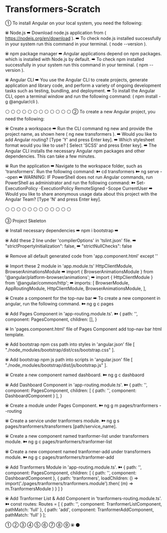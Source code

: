 # Transformers-Scratch
① To install Angular on your local system, you need the following:

⦿  Node.js
➡ Download node.js application from ( https://nodejs.org/en/download ).
➡ To check node.js installed successfully in your system run this command in your terminal. ( node --version ).

⦿  npm package manager
➡ Angular applications depend on npm packages. which is installed with Node.js by default.
➡ To check npm installed successfully in your system run this command in your terminal. ( npm --version ).

⦿   Angular CLI
➡ You use the Angular CLI to create projects, generate application and library code, and perform a variety of ongoing development tasks such as testing, bundling, and deployment.
➡ To install the Angular CLI, open a terminal window and run the following command: ( npm install -g @angular/cli ).

 ⚪ ⚪ ⚪ ⚪ ⚪ ⚪ ⚪ ⚪ ⚪ ⚪ ⚪ ⚪
② To create a new Angular project, you need the following:

⦿ Create a workspace
➡ Run the CLI command ng new and provide the project name, as shown here ( ng new transformers ).
➡ Would you like to add Angular routing? [Type 'Y' and press Enter key].
➡ Which stylesheet format would you like to use? [ Select 'SCSS' and press Enter key].
➡ The Angular CLI installs the necessary Angular npm packages and other dependencies. This can take a few minutes.

⦿  Run the application
➡ Navigate to the workspace folder, such as 'transformers'. Run the following command:
	➼ cd transformers
        ➼ ng serve --open
➡ WARNING: IF PowerShell does not run Angular commands, run PowerShell as administrator and run the following command:
	➼ Set-ExecutionPolicy -ExecutionPolicy RemoteSigned -Scope CurrentUser
➡ Would you like to share anonymous usage data about this project with the Angular Team? [Type 'N' and press Enter key].


⚪ ⚪ ⚪ ⚪ ⚪ ⚪ ⚪ ⚪ ⚪ ⚪ ⚪ ⚪

③ Project Skeleton

⦿  Install necessary dependencies
➡ npm i bootstrap
➡ 

⦿  Add these 2 line under 'compilerOptions' in 'tslint.json' file.
		➡ "strictPropertyInitialization": false,
		➡ "strictNullChecks": false

⦿  Remove all default generated code from 'app.component.html' except '<router-outlet></router-outlet>'

⦿  Import these 2 module in 'app.module.ts'  HttpClientModule, BrowserAnimationsModule
	➡ import { BrowserAnimationsModule } from '@angular/platform-browser/animations';
	➡ import { HttpClientModule } from '@angular/common/http';
	➡ imports: [
   				 BrowserModule,
    				AppRoutingModule,
    				HttpClientModule,
   			 	BrowserAnimationsModule,
  			    ],

⦿  Create a component for the top-nav bar
➡ To create a new component in angular, run the following command.
	➼ ng g c pages

⦿ Add Pages Component in 'app-routing.module.ts'.
	➼   {
    		path: '',
  	  	component: PagesComponent,
    		children: [],
  	        }

⦿ In 'pages.component.html' file of Pages Component add top-nav bar html template.

⦿ Add bootstrap npm css path into styles in 'angular.json' file [ "./node_modules/bootstrap/dist/css/bootstrap.css" ].

⦿ Add bootstrap npm js path into scripts in 'angular.json' file [ "./node_modules/bootstrap/dist/js/bootstrap.js" ].

⦿ Create a new component named dashboard.
	➼ ng g c dashbaord

⦿ Add Dashboard Component in 'app-routing.module.ts'.
	➼   {
    		path: '',
  	  	component: PagesComponent,
    		children: [ { path: '', component: DashboardComponent } ],
  	        }

⦿ Create a module under Pages Component. 
	➼ ng g m pages/tranformers --routing

⦿ Create a service under tranformers module. 
	➼ ng g s pages/tranformers/transformers [path/service_name].

⦿ Create a new component named tranformer-list under transformers module.
	➼ ng g c pages/tranformers/tranformer-list

⦿ Create a new component named tranformer-add under transformers module.
	➼ ng g c pages/tranformers/tranformer-add

⦿ Add Tranformers Module in 'app-routing.module.ts'.
	➼   {
    		path: '',
  	  	component: PagesComponent,
    		children: [ { path: '', component: DashboardComponent },
				{ path: 'tranformers', loadChildren: () => import('./pages/tranformers/tranformers.module').then(
            				(m) => m.TranformersModule ) } ]
  	        }

⦿ Add Tranformer List & Add Component in 'tranformers-routing.module.ts'.
	➼ const routes: Routes = [
  					{ path: '', component: TranformerListComponent, pathMatch: 'full' },
 					{ path: 'add', component: TranformerAddComponent, pathMatch: 'full' } ];











①
②
③
④
⑤
⑥
⑦
⑧
⑨
⦿
⚫

